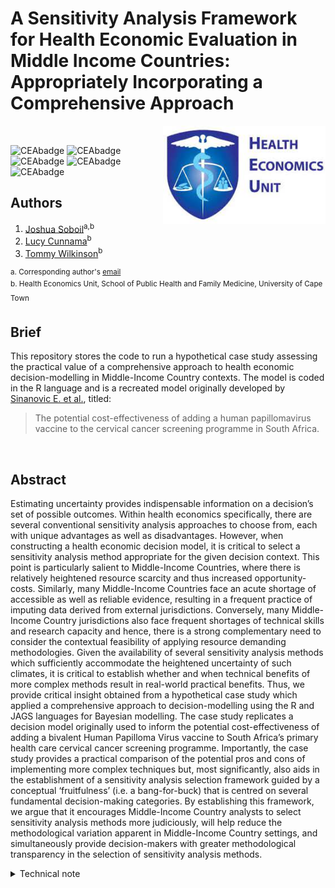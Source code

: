 # A Sensitivity Analysis Framework for Health Economic Evaluation in Middle Income Countries: Appropriately Incorporating a Comprehensive Approach

<img src="misc/logo.jpg" width="260" align="right" />
<br/>

![CEAbadge](https://img.shields.io/github/issues/jSoboil/Dissertation)
![CEAbadge](https://img.shields.io/github/last-commit/jSoboil/Dissertation)
![CEAbadge](https://img.shields.io/github/license/jSoboil/Dissertation)
![CEAbadge](https://img.shields.io/badge/R-v4.0.0+-blue)
![CEAbadge](https://img.shields.io/badge/JAGS-v4.3.0-blue)

## Authors
1. [Joshua Soboil](https://orcid.org/0000-0003-1362-8465)<sup>a,b</sup>
2. [Lucy Cunnama](https://orcid.org/0000-0003-2134-4905)<sup>b</sup>
3. [Tommy Wilkinson](https://orcid.org/0000-0003-0806-2196)<sup>b</sup>

<sup>a. Corresponding author's [email](mailto:soboil.joshua@gmail.com) <br/>
b. Health Economics Unit, School of Public Health and Family Medicine, University of Cape Town<sup>
<br/>

## Brief
This repository stores the code to run a hypothetical case study assessing the practical value of a comprehensive approach to health economic decision-modelling in Middle-Income Country contexts. The model is coded in the R language and is a recreated model originally developed by [Sinanovic E. et al.](https://doi.org/10.1016/j.vaccine.2009.08.004), titled:

>The potential cost-effectiveness of adding a human papillomavirus vaccine to the cervical cancer screening programme in South Africa.

<br/>

## Abstract
Estimating uncertainty provides indispensable information on a decision’s set of possible outcomes. Within health economics specifically, there are several conventional sensitivity analysis approaches to choose from, each with unique advantages as well as disadvantages. However, when constructing a health economic decision model, it is critical to select a sensitivity analysis method appropriate for the given decision context. This point is particularly salient to Middle-Income Countries, where there is relatively heightened resource scarcity and thus increased opportunity-costs. Similarly, many Middle-Income Countries face an acute shortage of accessible as well as reliable evidence, resulting in a frequent practice of imputing data derived from external jurisdictions. Conversely, many Middle-Income Country jurisdictions also face frequent shortages of technical skills and research capacity and hence, there is a strong complementary need to consider the contextual feasibility of applying resource demanding methodologies. Given the availability of several sensitivity analysis methods which sufficiently accommodate the heightened uncertainty of such climates, it is critical to establish whether and when technical benefits of more complex methods result in real-world practical benefits. Thus, we provide critical insight obtained from a hypothetical case study which applied a comprehensive approach to decision-modelling using the R and JAGS languages for Bayesian modelling. The case study replicates a decision model originally used to inform the potential cost-effectiveness of adding a bivalent Human Papilloma Virus vaccine to South Africa’s primary health care cervical cancer screening programme. Importantly, the case study provides a practical comparison of the potential pros and cons of implementing more complex techniques but, most significantly, also aids in the establishment of a sensitivity analysis selection framework guided by a conceptual ‘fruitfulness’ (i.e. a bang-for-buck) that is centred on several fundamental decision-making categories. By establishing this framework, we argue that it encourages Middle-Income Country analysts to select sensitivity analysis methods more judiciously, will help reduce the methodological variation apparent in Middle-Income Country settings, and simultaneously provide decision-makers with greater methodological transparency in the selection of sensitivity analysis methods.

<details>
<summary>Technical note</summary>
Before running the model, ensure that the local working directory is set to the location of the .Rproj folder saved on your computer. In RStudio, the easiest way to select the local directory path is by pressing Ctrl + Shift + H.

The coding style throughout the model follows the framework proposed by [Alarid-Escudero F. et al.](https://doi.org/10.1007/s40273-019-00837-x) titled:

>A Need for Change! A Coding Framework for Improving Transparency in Decision Modeling. 

<br/>